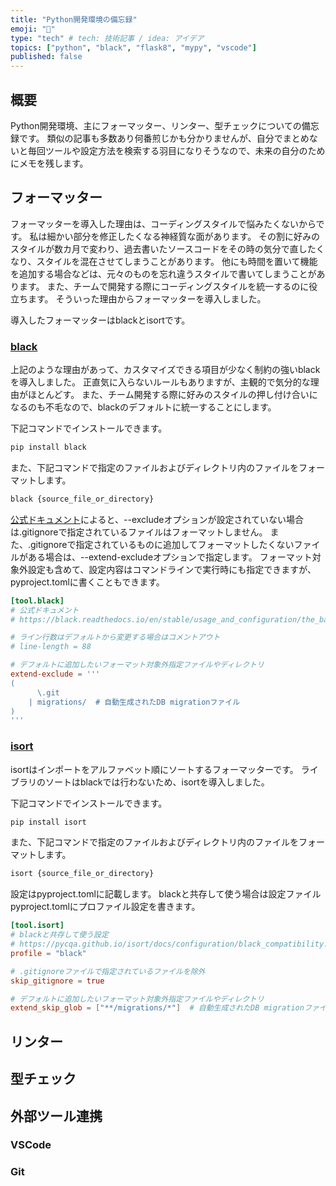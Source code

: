 ```yaml
---
title: "Python開発環境の備忘録"
emoji: "🐍"
type: "tech" # tech: 技術記事 / idea: アイデア
topics: ["python", "black", "flask8", "mypy", "vscode"]
published: false
---
```



## 概要

Python開発環境、主にフォーマッター、リンター、型チェックについての備忘録です。
類似の記事も多数あり何番煎じかも分かりませんが、自分でまとめないと毎回ツールや設定方法を検索する羽目になりそうなので、未来の自分のためにメモを残します。


<!-- ---------------------------------------------------------------------- -->


## フォーマッター

フォーマッターを導入した理由は、コーディングスタイルで悩みたくないからです。
私は細かい部分を修正したくなる神経質な面があります。
その割に好みのスタイルが数カ月で変わり、過去書いたソースコードをその時の気分で直したくなり、スタイルを混在させてしまうことがあります。
他にも時間を置いて機能を追加する場合などは、元々のものを忘れ違うスタイルで書いてしまうことがあります。
また、チームで開発する際にコーディングスタイルを統一するのに役立ちます。
そういった理由からフォーマッターを導入しました。

導入したフォーマッターはblackとisortです。


<!-- ---------------------------------------------------------------------- -->


### [black](https://black.readthedocs.io/en/stable/index.html)

上記のような理由があって、カスタマイズできる項目が少なく制約の強いblackを導入しました。
正直気に入らないルールもありますが、主観的で気分的な理由がほとんどす。
また、チーム開発する際に好みのスタイルの押し付け合いになるのも不毛なので、blackのデフォルトに統一することにします。

下記コマンドでインストールできます。

```bash
pip install black
```

また、下記コマンドで指定のファイルおよびディレクトリ内のファイルをフォーマットします。

```bash
black {source_file_or_directory}
```

[公式ドキュメント](https://black.readthedocs.io/en/stable/usage_and_configuration/file_collection_and_discovery.html#gitignore)によると、--excludeオプションが設定されていない場合は.gitignoreで指定されているファイルはフォーマットしません。
また、.gitignoreで指定されているものに追加してフォーマットしたくないファイルがある場合は、--extend-excludeオプションで指定します。
フォーマット対象外設定も含めて、設定内容はコマンドラインで実行時にも指定できますが、pyproject.tomlに書くこともできます。

```toml:pyproject.toml
[tool.black]
# 公式ドキュメント
# https://black.readthedocs.io/en/stable/usage_and_configuration/the_basics.html#configuration-format

# ライン行数はデフォルトから変更する場合はコメントアウト
# line-length = 88

# デフォルトに追加したいフォーマット対象外指定ファイルやディレクトリ
extend-exclude = '''
(
      \.git
    | migrations/  # 自動生成されたDB migrationファイル
)
'''
```


<!-- ---------------------------------------------------------------------- -->


### [isort](https://pycqa.github.io/isort/)

isortはインポートをアルファベット順にソートするフォーマッターです。
ライブラリのソートはblackでは行わないため、isortを導入しました。

下記コマンドでインストールできます。

```bash
pip install isort
```

また、下記コマンドで指定のファイルおよびディレクトリ内のファイルをフォーマットします。

```bash
isort {source_file_or_directory}
```

設定はpyproject.tomlに記載します。
blackと共存して使う場合は設定ファイルpyproject.tomlにプロファイル設定を書きます。

```toml:pyproject.toml
[tool.isort]
# blackと共存して使う設定
# https://pycqa.github.io/isort/docs/configuration/black_compatibility.html
profile = "black"

# .gitignoreファイルで指定されているファイルを除外
skip_gitignore = true

# デフォルトに追加したいフォーマット対象外指定ファイルやディレクトリ
extend_skip_glob = ["**/migrations/*"]  # 自動生成されたDB migrationファイル
```


<!-- ---------------------------------------------------------------------- -->


## リンター


<!-- ---------------------------------------------------------------------- -->


## 型チェック


<!-- ---------------------------------------------------------------------- -->


## 外部ツール連携

### VSCode


<!-- ---------------------------------------------------------------------- -->


### Git
